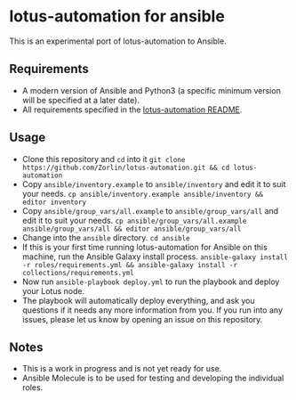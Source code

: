 # lotus-automation for ansible
This is an experimental port of lotus-automation to Ansible.

## Requirements
- A modern version of Ansible and Python3 (a specific minimum version will be specified at a later date).
- All requirements specified in the [lotus-automation README](../README.md#requirements).

## Usage
- Clone this repository and `cd` into it
`git clone https://github.com/Zorlin/lotus-automation.git && cd lotus-automation`
- Copy `ansible/inventory.example` to `ansible/inventory` and edit it to suit your needs.
`cp ansible/inventory.example ansible/inventory && editor inventory`
- Copy `ansible/group_vars/all.example` to `ansible/group_vars/all` and edit it to suit your needs.
`cp ansible/group_vars/all.example ansible/group_vars/all && editor ansible/group_vars/all`
- Change into the `ansible` directory.
`cd ansible`
- If this is your first time running lotus-automation for Ansible on this machine, run the Ansible Galaxy install process.
`ansible-galaxy install -r roles/requirements.yml && ansible-galaxy install -r collections/requirements.yml`
- Now run `ansible-playbook deploy.yml` to run the playbook and deploy your Lotus node.
- The playbook will automatically deploy everything, and ask you questions if it needs any more information from you. If you run into any issues, please let us know by opening an issue on this repository.

## Notes
- This is a work in progress and is not yet ready for use.
- Ansible Molecule is to be used for testing and developing the individual roles.
